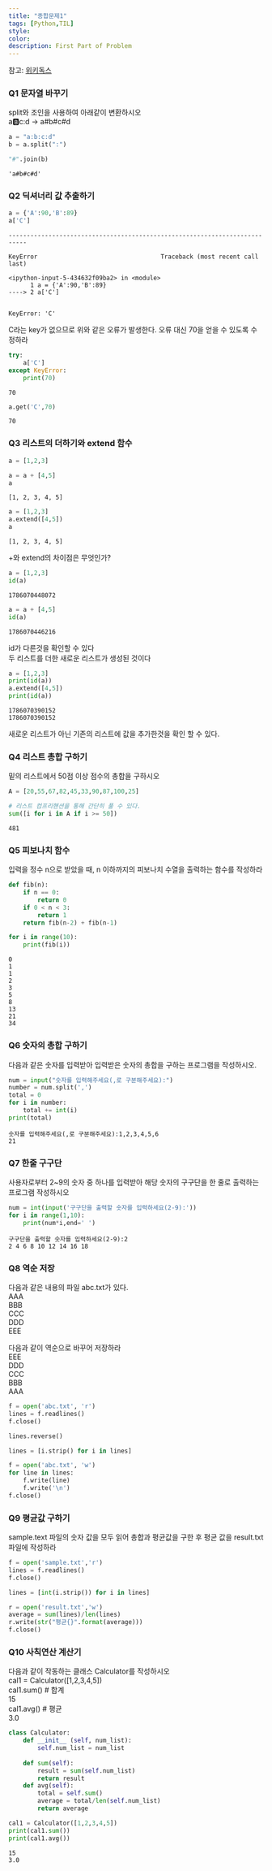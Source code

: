 ```yaml
---
title: "종합문제1"
tags: [Python,TIL]
style: 
color:
description: First Part of Problem
---
```

참고: [위키독스](https://wikidocs.net/17114)   

### Q1 문자열 바꾸기

split와 조인을 사용하여 아래같이 변환하시오 <br/>
a:b:c:d -> a#b#c#d


```python
a = "a:b:c:d"
b = a.split(":")
```


```python
"#".join(b)
```




    'a#b#c#d'



### Q2 딕셔너리 값 추출하기


```python
a = {'A':90,'B':89}
a['C']
```


    ---------------------------------------------------------------------------

    KeyError                                  Traceback (most recent call last)

    <ipython-input-5-434632f09ba2> in <module>
          1 a = {'A':90,'B':89}
    ----> 2 a['C']
    

    KeyError: 'C'


C라는 key가 없으므로 위와 같은 오류가 발생한다. 오류 대신 70을 얻을 수 있도록 수정하라


```python
try:
    a['C']
except KeyError:
    print(70)
```

    70
    


```python
a.get('C',70)
```




    70



### Q3 리스트의 더하기와 extend 함수


```python
a = [1,2,3]
```


```python
a = a + [4,5]
a
```




    [1, 2, 3, 4, 5]




```python
a = [1,2,3]
a.extend([4,5])
a
```




    [1, 2, 3, 4, 5]



+와 extend의 차이점은 무엇인가?


```python
a = [1,2,3]
id(a)
```




    1786070448072




```python
a = a + [4,5]
id(a)
```




    1786070446216



id가 다른것을 확인할 수 있다 <br/>
두 리스트를 더한 새로운 리스트가 생성된 것이다


```python
a = [1,2,3]
print(id(a))
a.extend([4,5])
print(id(a))
```

    1786070390152
    1786070390152
    

새로운 리스트가 아닌 기존의 리스트에 값을 추가한것을 확인 할 수 있다.

### Q4 리스트 총합 구하기

밑의 리스트에서 50점 이상 점수의 총합을 구하시오


```python
A = [20,55,67,82,45,33,90,87,100,25]
```


```python
# 리스트 컴프리핸션을 통해 간단히 풀 수 있다.
sum([i for i in A if i >= 50])
```




    481



### Q5 피보나치 함수

입력을 정수 n으로 받았을 때, n 이하까지의 피보나치 수열을 출력하는 함수를 작성하라


```python
def fib(n):
    if n == 0:
        return 0
    if 0 < n < 3:
        return 1
    return fib(n-2) + fib(n-1)
```


```python
for i in range(10):
    print(fib(i))
```

    0
    1
    1
    2
    3
    5
    8
    13
    21
    34
    

### Q6 숫자의 총합 구하기

다음과 같은 숫자를 입력받아 입력받은 숫자의 총합을 구하는 프로그램을 작성하시오.


```python
num = input("숫자를 입력해주세요(,로 구분해주세요):")
number = num.split(',')
total = 0
for i in number:
    total += int(i)
print(total)
```

    숫자를 입력해주세요(,로 구분해주세요):1,2,3,4,5,6
    21
    

### Q7 한줄 구구단

사용자로부터 2~9의 숫자 중 하나를 입력받아 해당 숫자의 구구단을 한 줄로 출력하는 프로그램 작성하시오


```python
num = int(input('구구단을 출력할 숫자를 입력하세요(2-9):'))
for i in range(1,10):
    print(num*i,end=' ')
```

    구구단을 출력할 숫자를 입력하세요(2-9):2
    2 4 6 8 10 12 14 16 18 

### Q8 역순 저장

다음과 같은 내용의 파일 abc.txt가 있다.<br/>
AAA <br/>
BBB <br/>
CCC <br/>
DDD <br/>
EEE

다음과 같이 역순으로 바꾸어 저장하라 <br/>
EEE <br/>
DDD <br/>
CCC <br/>
BBB <br/>
AAA 


```python
f = open('abc.txt', 'r')
lines = f.readlines() 
f.close()

lines.reverse()     
```


```python
lines = [i.strip() for i in lines]
```


```python
f = open('abc.txt', 'w')
for line in lines:
    f.write(line)
    f.write('\n')        
f.close()
```

### Q9 평균값 구하기

sample.text 파일의 숫자 값을 모두 읽어 총합과 평균값을 구한 후 평균 값을 result.txt 파일에 작성하라


```python
f = open('sample.txt','r')
lines = f.readlines()
f.close()
```


```python
lines = [int(i.strip()) for i in lines]
```


```python
r = open('result.txt','w')
average = sum(lines)/len(lines)
r.write(str("평균{}".format(average)))
f.close()
```

### Q10 사칙연산 계산기

다음과 같이 작동하는 클래스 Calculator를 작성하시오 <br/>
cal1 = Calculator([1,2,3,4,5]) <br/>
cal1.sum() # 합계 <br/>
15 <br/>
cal1.avg() # 평균 <br/>
3.0


```python
class Calculator:
    def __init__ (self, num_list):
        self.num_list = num_list
    
    def sum(self):
        result = sum(self.num_list)
        return result
    def avg(self):
        total = self.sum()
        average = total/len(self.num_list)
        return average
```


```python
cal1 = Calculator([1,2,3,4,5])
print(cal1.sum())
print(cal1.avg())
```

    15
    3.0
    
